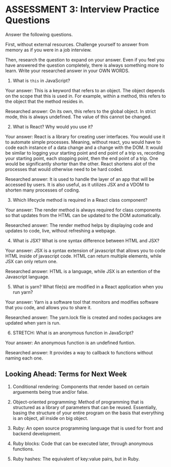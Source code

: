 # ASSESSMENT 3: Interview Practice Questions

Answer the following questions.

First, without external resources. Challenge yourself to answer from memory as if you were in a job interview.

Then, research the question to expand on your answer. Even if you feel you have answered the question completely, there is always something more to learn. Write your researched answer in your OWN WORDS.


1. What is `this` in JavaScript?

  Your answer: This is a keyword that refers to an object. The object depends on the scope that this is used in. For example, within a method, this refers to the object that the method resides in.

  Researched answer: On its own, this refers to the global object. In strict mode, this is always undefined. The value of this cannot be changed. 



2. What is React? Why would you use it?

  Your answer: React is a library for creating user interfaces. You would use it to automate simple processes. Meaning, without react, you would have to code each instance of a data change and a change with the DOM. It would be similar to logging your starting point and end point of a trip vs, recording your starting point, each stopping point, then the end point of a trip. One would be significantly shorter than the other. React shortens alot of the processes that would otherwise need to be hard coded.

  Researched answer: It is used to handle the layer of an app that will be accessed by users. It is also useful, as it utilizes JSX and a VDOM to shorten many processes of coding. 



3. Which lifecycle method is required in a React class component?

  Your answer: The render method is always required for class components so that updates from the HTML can be updated to the DOM automatically. 

  Researched answer: The render method helps by displaying code and updates to code, live, without refreshing a webpage. 



4. What is JSX? What is one syntax difference between HTML and JSX?

  Your answer: JSX is a syntax extension of javascript that allows you to code HTML inside of javascript code. HTML can return multiple elements, while JSX can only return one. 

  Researched answer: HTML is a language, while JSX is an extention of the Javascript language.



5. What is yarn? What file(s) are modified in a React application when you run yarn?

  Your answer: Yarn is a software tool that monitors and modifies software that you code, and allows you to share it. 

  Researched answer: The yarn.lock file is created and nodes packages are updated when yarn is run.



6. STRETCH: What is an anonymous function in JavaScript?

  Your answer: An anonymous function is an undefined funtion.

  Researched answer: It provides a way to callback to functions without naming each one. 


## Looking Ahead: Terms for Next Week

1. Conditional rendering: Components that render based on certain arguements being true and/or false.

2. Object-oriented programming: Method of programming that is structured as a library of parameters that can be reused. Essentially, basing the structure of your entire program on the basis that everything is an object, all inside on big object.

3. Ruby: An open source programming language that is used for front and backend development. 

4. Ruby blocks: Code that can be executed later, through anonymous functions. 

5. Ruby hashes: The equivalent of key:value pairs, but in Ruby. 
